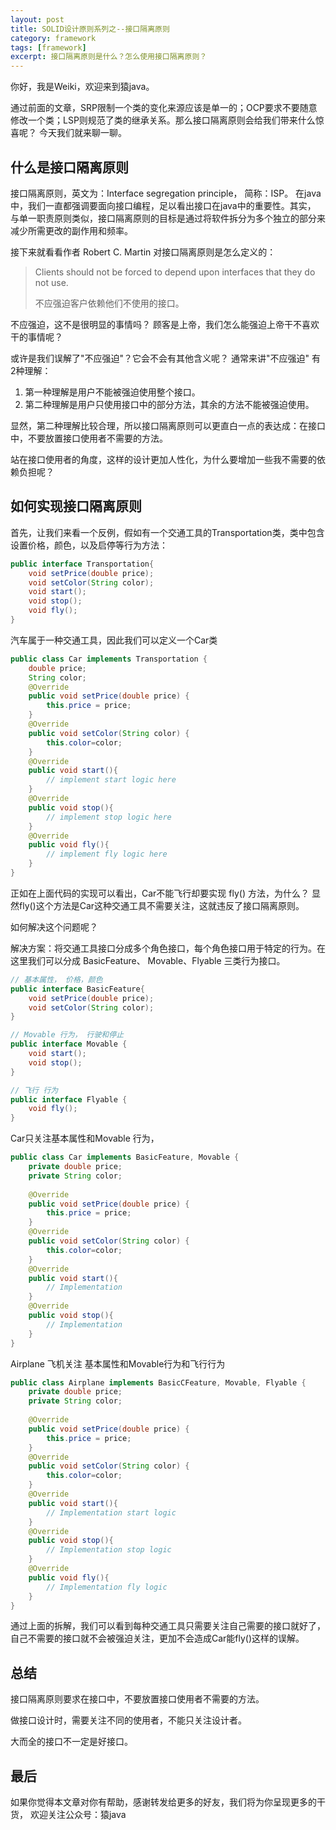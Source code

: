 ```yaml
---
layout: post
title: SOLID设计原则系列之--接口隔离原则
category: framework
tags: [framework]
excerpt: 接口隔离原则是什么？怎么使用接口隔离原则？
---
```

你好，我是Weiki，欢迎来到猿java。

通过前面的文章，SRP限制一个类的变化来源应该是单一的；OCP要求不要随意修改一个类；LSP则规范了类的继承关系。那么接口隔离原则会给我们带来什么惊喜呢？ 今天我们就来聊一聊。


## 什么是接口隔离原则

接口隔离原则，英文为：Interface segregation principle， 简称：ISP。 在java中，我们一直都强调要面向接口编程，足以看出接口在java中的重要性。其实，
与单一职责原则类似，接口隔离原则的目标是通过将软件拆分为多个独立的部分来减少所需更改的副作用和频率。

接下来就看看作者 Robert C. Martin 对接口隔离原则是怎么定义的：

> Clients should not be forced to depend upon interfaces that they do not use.
>
> 不应强迫客户依赖他们不使用的接口。

不应强迫，这不是很明显的事情吗？ 顾客是上帝，我们怎么能强迫上帝干不喜欢干的事情呢？

或许是我们误解了"不应强迫"？它会不会有其他含义呢？ 通常来讲"不应强迫" 有2种理解：

1. 第一种理解是用户不能被强迫使用整个接口。
2. 第二种理解是用户只使用接口中的部分方法，其余的方法不能被强迫使用。

显然，第二种理解比较合理，所以接口隔离原则可以更直白一点的表达成：在接口中，不要放置接口使用者不需要的方法。

站在接口使用者的角度，这样的设计更加人性化，为什么要增加一些我不需要的依赖负担呢？

## 如何实现接口隔离原则

首先，让我们来看一个反例，假如有一个交通工具的Transportation类，类中包含设置价格，颜色，以及启停等行为方法：

```java
public interface Transportation{
    void setPrice(double price);
    void setColor(String color);
    void start();
    void stop();
    void fly();
}
```

汽车属于一种交通工具，因此我们可以定义一个Car类
```java
public class Car implements Transportation {
    double price;
    String color;
    @Override
    public void setPrice(double price) {
        this.price = price;
    }
    @Override
    public void setColor(String color) {
        this.color=color;
    }
    @Override
    public void start(){
        // implement start logic here
    }
    @Override
    public void stop(){
        // implement stop logic here
    }
    @Override
    public void fly(){
        // implement fly logic here
    }
}
```

正如在上面代码的实现可以看出，Car不能飞行却要实现 fly() 方法，为什么？ 显然fly()这个方法是Car这种交通工具不需要关注，这就违反了接口隔离原则。

如何解决这个问题呢？

解决方案：将交通工具接口分成多个角色接口，每个角色接口用于特定的行为。在这里我们可以分成 BasicFeature、 Movable、Flyable 三类行为接口。

```java
// 基本属性， 价格，颜色
public interface BasicFeature{
    void setPrice(double price);
    void setColor(String color);
}
```

```java
// Movable 行为， 行驶和停止
public interface Movable {
    void start();
    void stop();
}
```


```java
// 飞行 行为
public interface Flyable {
    void fly();
}
```

Car只关注基本属性和Movable 行为，
```java
public class Car implements BasicFeature, Movable {
    private double price;
    private String color;
    
    @Override
    public void setPrice(double price) {
        this.price = price;
    }
    @Override
    public void setColor(String color) {
        this.color=color;
    }
    @Override
    public void start(){
        // Implementation
    }
    @Override
    public void stop(){
        // Implementation
    }
}
```
Airplane 飞机关注 基本属性和Movable行为和飞行行为

```java
public class Airplane implements BasicCFeature, Movable, Flyable {
    private double price;
    private String color;
    
    @Override
    public void setPrice(double price) {
        this.price = price;
    }
    @Override
    public void setColor(String color) {
        this.color=color;
    }
    @Override
    public void start(){
        // Implementation start logic
    }
    @Override
    public void stop(){
        // Implementation stop logic
    }
    @Override
    public void fly(){
        // Implementation fly logic
    }
}
```
通过上面的拆解，我们可以看到每种交通工具只需要关注自己需要的接口就好了，自己不需要的接口就不会被强迫关注，更加不会造成Car能fly()这样的误解。


## 总结

接口隔离原则要求在接口中，不要放置接口使用者不需要的方法。

做接口设计时，需要关注不同的使用者，不能只关注设计者。

大而全的接口不一定是好接口。


## 最后
如果你觉得本文章对你有帮助，感谢转发给更多的好友，我们将为你呈现更多的干货， 欢迎关注公众号：猿java

